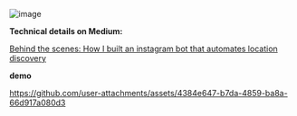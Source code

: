 ![image](https://github.com/user-attachments/assets/6e349e17-ff9a-4b0e-8a7b-75b8e4079e7d)



**Technical details on Medium:**

[Behind the scenes: How I built an instagram bot that automates location discovery](https://medium.com/@ninan980805/behind-the-scenes-how-i-built-an-instagram-bot-that-automates-location-discovery-a479414d525c)



**demo**


https://github.com/user-attachments/assets/4384e647-b7da-4859-ba8a-66d917a080d3

